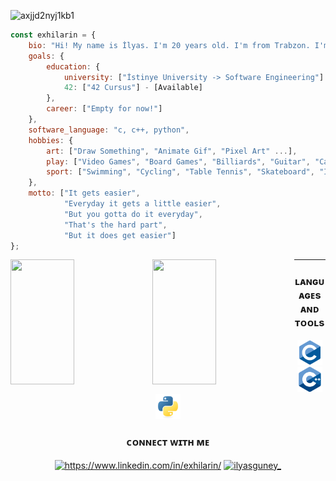 ![axjjd2nyj1kb1](https://github.com/user-attachments/assets/668f82cd-ce54-411f-9cfc-4289056842f1)

```javascript
const exhilarin = {
    bio: "Hi! My name is İlyas. I'm 20 years old. I'm from Trabzon. I'm a software engineering student in İstanbul.",
    goals: {
        education: {
            university: ["İstinye University -> Software Engineering"] - [1/4] - [Available],
            42: ["42 Cursus"] - [Available]
        },
        career: ["Empty for now!"]
    },
    software_language: "c, c++, python",
    hobbies: {
        art: ["Draw Something", "Animate Gif", "Pixel Art" ...],
        play: ["Video Games", "Board Games", "Billiards", "Guitar", "Cards", ...],
        sport: ["Swimming", "Cycling", "Table Tennis", "Skateboard", "Ice skate", ...]
    },
    motto: ["It gets easier",
            "Everyday it gets a little easier",
            "But you gotta do it everyday",
            "That's the hard part",
            "But it does get easier"]
};
```
<div>
    <img align="left" width="45%" height="200px" src="https://github-readme-stats.vercel.app/api?username=exhilarin&show_icons=true&theme=tokyonight" />
    <img align="left" width="45%" height="200px" src="https://github-readme-streak-stats.herokuapp.com/?user=exhilarin&theme=tokyonight" />
</div>

---

<h3 align="center">ʟᴀɴɢᴜᴀɢᴇs ᴀɴᴅ ᴛᴏᴏʟs</h3>

<p align="center"> <a href="https://www.cprogramming.com/" target="_blank" rel="noreferrer"> <img src="https://raw.githubusercontent.com/devicons/devicon/master/icons/c/c-original.svg" alt="c" width="40" height="40"/> </a> <a href="https://www.w3schools.com/cpp/" target="_blank" rel="noreferrer"> <img src="https://raw.githubusercontent.com/devicons/devicon/master/icons/cplusplus/cplusplus-original.svg" alt="cplusplus" width="40" height="40"/> </a> <a href="https://www.python.org" target="_blank" rel="noreferrer"> <img src="https://raw.githubusercontent.com/devicons/devicon/master/icons/python/python-original.svg" alt="python" width="40" height="40"/> </a> </p>

<h3 align="center">ᴄᴏɴɴᴇᴄᴛ ᴡɪᴛʜ ᴍᴇ</h3>

<p align="center"> <a href="https://www.linkedin.com/in/exhilarin/" target="blank"><img align="center" src="https://raw.githubusercontent.com/rahuldkjain/github-profile-readme-generator/master/src/images/icons/Social/linked-in-alt.svg" alt="https://www.linkedin.com/in/exhilarin/" height="30" width="40" /></a>
<a href="https://instagram.com/ilyasguney_" target="blank"><img align="center" src="https://raw.githubusercontent.com/rahuldkjain/github-profile-readme-generator/master/src/images/icons/Social/instagram.svg" alt="ilyasguney_" height="30" width="40" /></a>
</p>
